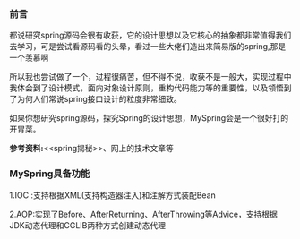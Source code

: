 

### 前言

都说研究spring源码会很有收获，它的设计思想以及它核心的抽象都非常值得我们去学习，可是尝试看源码看的头晕，看过一些大佬们造出来简易版的spring,那是一个羡慕啊

所以我也尝试做了一个，过程很痛苦，但不得不说，收获不是一般大，实现过程中我体会到了设计模式，面向对象设计原则，重构代码能力等的重要性，以及领悟到了为何人们常说spring接口设计的粒度非常细致。

如果你想研究spring源码，探究Spring的设计思想，MySpring会是一个很好打的开胃菜。

**参考资料:**<<spring揭秘>>、网上的技术文章等



### MySpring具备功能

1.IOC :支持根据XML(支持构造器注入)和注解方式装配Bean

2.AOP:实现了Before、AfterReturning、AfterThrowing等Advice，支持根据	   JDK动态代理和CGLIB两种方式创建动态代理